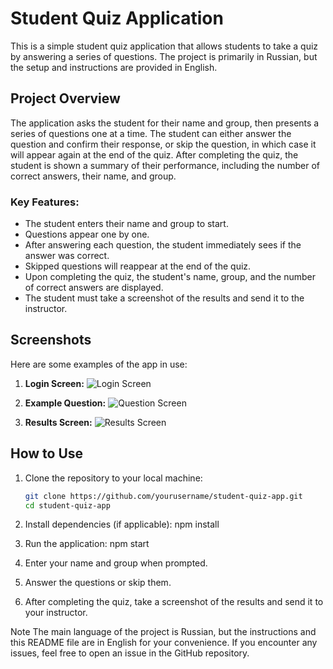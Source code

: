 # Student Quiz Application

This is a simple student quiz application that allows students to take a quiz by answering a series of questions. The project is primarily in Russian, but the setup and instructions are provided in English.

## Project Overview

The application asks the student for their name and group, then presents a series of questions one at a time. The student can either answer the question and confirm their response, or skip the question, in which case it will appear again at the end of the quiz. After completing the quiz, the student is shown a summary of their performance, including the number of correct answers, their name, and group.

### Key Features:
- The student enters their name and group to start.
- Questions appear one by one.
- After answering each question, the student immediately sees if the answer was correct.
- Skipped questions will reappear at the end of the quiz.
- Upon completing the quiz, the student's name, group, and the number of correct answers are displayed.
- The student must take a screenshot of the results and send it to the instructor.

## Screenshots

Here are some examples of the app in use:

1. **Login Screen:**
   ![Login Screen](./screenshots/login.png)

2. **Example Question:**
   ![Question Screen](./screenshots/question.png)

3. **Results Screen:**
   ![Results Screen](./screenshots/results.png)

## How to Use

1. Clone the repository to your local machine:
   ```bash
   git clone https://github.com/yourusername/student-quiz-app.git
   cd student-quiz-app

2. Install dependencies (if applicable):
npm install

3. Run the application:
npm start

4. Enter your name and group when prompted.

5. Answer the questions or skip them.

6. After completing the quiz, take a screenshot of the results and send it to your instructor.

Note
The main language of the project is Russian, but the instructions and this README file are in English for your convenience.
If you encounter any issues, feel free to open an issue in the GitHub repository.

